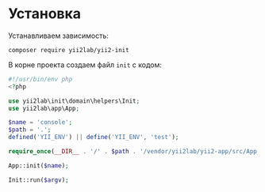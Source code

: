 Установка
===

Устанавливаем зависимость:

```
composer require yii2lab/yii2-init
```

В корне проекта создаем файл `init` с кодом:

```php
#!/usr/bin/env php
<?php

use yii2lab\init\domain\helpers\Init;
use yii2lab\app\App;

$name = 'console';
$path = '.';
defined('YII_ENV') || define('YII_ENV', 'test');

require_once(__DIR__ . '/' . $path . '/vendor/yii2lab/yii2-app/src/App.php');

App::init($name);

Init::run($argv);
```
